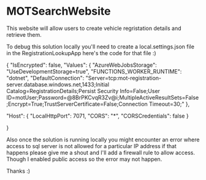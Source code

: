 # MOTSearchWebsite
This website will allow users to create vehicle regristation details and retrieve them.

To debug this solution locally you'll need to create a local.settings.json file in the RegistrationLookupApp here's the code for that file :)

{
  "IsEncrypted": false,
  "Values": {
    "AzureWebJobsStorage": "UseDevelopmentStorage=true",
    "FUNCTIONS_WORKER_RUNTIME": "dotnet",
    "DefaultConnection": "Server=tcp:mot-registration-server.database.windows.net,1433;Initial Catalog=RegistrationDetails;Persist Security Info=False;User ID=motUser;Password=@8BrPKCvqR3Zv@i;MultipleActiveResultSets=False;Encrypt=True;TrustServerCertificate=False;Connection Timeout=30;"
  },

  "Host": {
    "LocalHttpPort": 7071,
    "CORS": "*",
    "CORSCredentials": false
  }

}

Also once the solution is running locally you might encounter an error where access to sql server is not allowed for a particular IP address if that happens
please give me a shout and I'll add a firewall rule to allow access. Though I enabled public access so the error may not happen. 

Thanks :)
